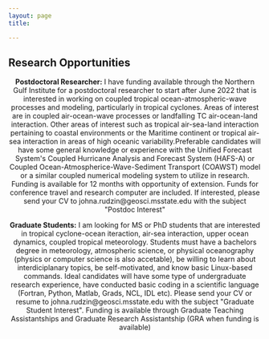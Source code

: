 ```yaml
---
layout: page
title: 

---
```


<h2> Research Opportunities </h2>

<p align="center"> <b>Postdoctoral Researcher:</b> I have funding available through the Northern Gulf Institute for a postdoctoral researcher to start after June 2022 that is interested in working on coupled tropical ocean-atmospheric-wave processes and modeling, particularly in tropical cyclones. Areas of interest are in coupled air-ocean-wave processes or landfalling TC air-ocean-land interaction. Other areas of interest such as tropical air-sea-land interaction pertaining to coastal environments or the Maritime continent or tropical air-sea interaction in areas of high oceanic variability.Preferable candidates will have some general knowledge or experience with the Unified Forecast System's Coupled Hurricane Analysis and Forecast System (HAFS-A) or Coupled Ocean-Atmospherice-Wave-Sediment Transport (COAWST) model or a similar coupled numerical modeling system to utilize in research. Funding is available for 12 months with opportunity of extension. Funds for conference travel and research computer are included. If interested, please send your CV to johna.rudzin@geosci.msstate.edu with the subject "Postdoc Interest"</p>

<p align="center"> <b>Graduate Students:</b> I am looking for MS or PhD students that are interested in tropical cyclone-ocean iteraction, air-sea interaction, upper ocean dynamics, coupled tropical meteorology. Students must have a bachelors degree in meteorology, atmospheric science, or physical oceanography (physics or computer science is also accetable), be willing to learn about interdiciplanary topics, be self-motivated, and know basic Linux-based commands. Ideal candidates will have some type of undergraduate research experience, have conducted basic coding in a scientific language (Fortran, Python, Matlab, Grads, NCL, IDL etc). Please send your CV or resume to johna.rudzin@geosci.msstate.edu with the subject "Graduate Student Interest". Funding is available through Graduate Teaching Assistantships and Graduate Research Assistantship (GRA when funding is available)</p>

